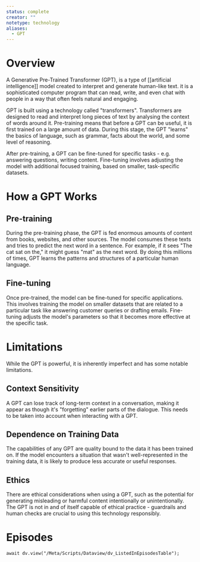 ```yaml
---
status: complete
creator: ""
notetype: technology
aliases:
  - GPT
---
```

# Overview
A Generative Pre-Trained Transformer (GPT), is a type of [[artificial intelligence]] model created to interpret and generate human-like text. it is a sophisticated computer program that can read, write, and even chat with people in a way that often feels natural and engaging.

GPT is built using a technology called "transformers". Transformers are designed to read and interpret long pieces of text by analysing the context of words around it. Pre-training means that before a GPT can be useful, it is first trained on a large amount of data. During this stage, the GPT "learns" the basics of language, such as grammar, facts about the world, and some level of reasoning.

After pre-training, a GPT can be fine-tuned for specific tasks - e.g. answering questions, writing content. Fine-tuning involves adjusting the model with additional focused training, based on smaller, task-specific datasets. 

# How a GPT Works
## Pre-training
During the pre-training phase, the GPT is fed enormous amounts of content from books, websites, and other sources. The model consumes these texts and tries to predict the next word in a sentence. For example, if it sees "The cat sat on the," it might guess "mat" as the next word. By doing this millions of times, GPT learns the patterns and structures of a particular human language.

## Fine-tuning
Once pre-trained, the model can be fine-tuned for specific applications. This involves training the model on smaller datasets that are related to a particular task like answering customer queries or drafting emails. Fine-tuning adjusts the model's parameters so that it becomes more effective at the specific task.

# Limitations
While the GPT is powerful, it is inherently imperfect and has some notable limitations.

## Context Sensitivity
A GPT can lose track of long-term context in a conversation, making it appear as though it's "forgetting" earlier parts of the dialogue. This needs to be taken into account when interacting with a GPT.

## Dependence on Training Data
The capabilities of any GPT are quality bound to the data it has been trained on. If the model encounters a situation that wasn't well-represented in the training data, it is likely to produce less accurate or useful responses.

## Ethics
There are ethical considerations when using a GPT, such as the potential for generating misleading or harmful content intentionally or unintentionally. The GPT is not in and of itself capable of ethical practice - guardrails and human checks are crucial to using this technology responsibly.

# Episodes
```dataviewjs
await dv.view("/Meta/Scripts/Dataview/dv_ListedInEpisodesTable");
```
